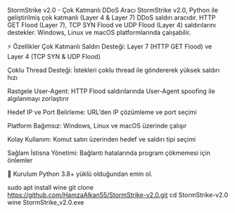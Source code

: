 StormStrike v2.0 - Çok Katmanlı DDoS Aracı
StormStrike v2.0, Python ile geliştirilmiş çok katmanlı (Layer 4 & Layer 7) DDoS saldırı aracıdır.
HTTP GET Flood (Layer 7), TCP SYN Flood ve UDP Flood (Layer 4) saldırılarını destekler.
Windows, Linux ve macOS platformlarında çalışabilir.

⚡ Özellikler
Çok Katmanlı Saldırı Desteği: Layer 7 (HTTP GET Flood) ve Layer 4 (TCP SYN & UDP Flood)

Çoklu Thread Desteği: İstekleri çoklu thread ile göndererek yüksek saldırı hızı

Rastgele User-Agent: HTTP Flood saldırılarında User-Agent spoofing ile algılanmayı zorlaştırır

Hedef IP ve Port Belirleme: URL’den IP çözümleme ve port seçimi

Platform Bağımsız: Windows, Linux ve macOS üzerinde çalışır

Kolay Kullanım: Komut satırı üzerinden hedef ve saldırı tipi seçimi

Sağlam İstisna Yönetimi: Bağlantı hatalarında program çökmemesi için önlemler

🚀 Kurulum
Python 3.8+ yüklü olduğundan emin ol.

sudo apt install wine
git clone https://github.com/HamzaAlkan55/StormStrike-v2.0.git
cd StormStrike-v2.0
wine StormStrike_v2.0.exe
